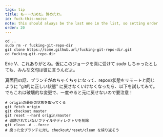 ```yaml
---
tags: tip
title: もーーだめだ。諦めたわ。
id: fuck-this-noise
note: this should always be the last one in the list, so setting order to 20 so I don't have to re-name/re-order it
order: 20
---
```


```git
cd ..
sudo rm -r fucking-git-repo-dir
git clone https://some.github.url/fucking-git-repo-dir.git
cd fucking-git-repo-dir
```

Eric V、これありがとね。仮にこのジョークを真に受けて *sudo* しちゃったとしても、みんな文句は彼に言うんだよ。

真面目の話、ブランチがめちゃくちゃになって、repoの状態をリモートと同じように "git的に正しい状態" に戻さなくいけなくなったら、以下を試してみて。でもこれは破壊的な変更で、一度やると元に戻せないので要注意！

```git
# originの最新の状態を取ってくる
git fetch origin
git checkout master
git reset --hard origin/master
# 追跡されていないファイルやディレクトリを削除
git clean -d --force
# 腐った全ブランチに対し checkout/reset/clean を繰り返そう
```
